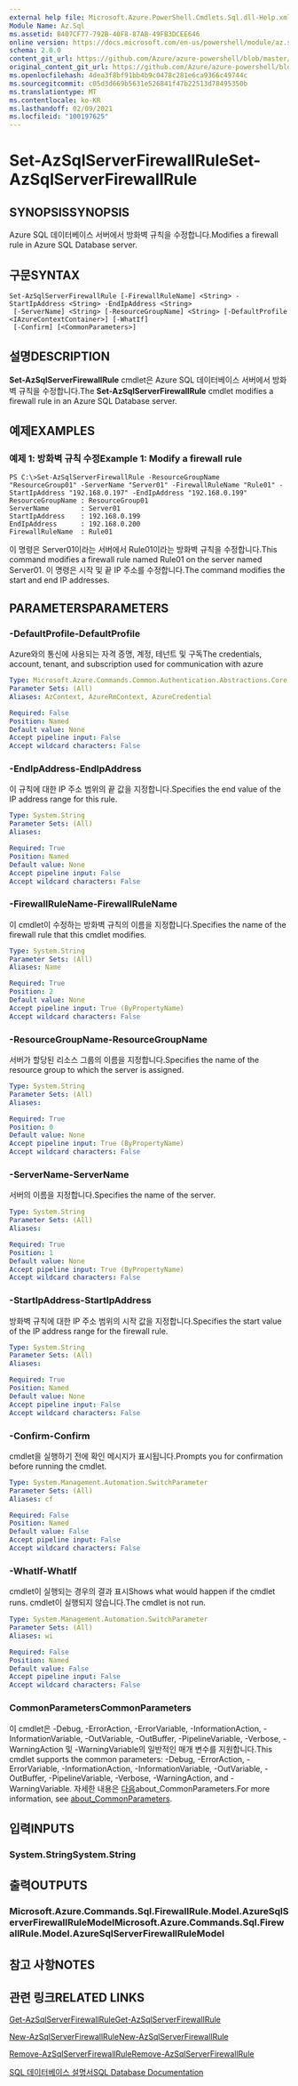 ```yaml
---
external help file: Microsoft.Azure.PowerShell.Cmdlets.Sql.dll-Help.xml
Module Name: Az.Sql
ms.assetid: B407CF77-792B-40F8-87AB-49FB3DCEE646
online version: https://docs.microsoft.com/en-us/powershell/module/az.sql/set-azsqlserverfirewallrule
schema: 2.0.0
content_git_url: https://github.com/Azure/azure-powershell/blob/master/src/Sql/Sql/help/Set-AzSqlServerFirewallRule.md
original_content_git_url: https://github.com/Azure/azure-powershell/blob/master/src/Sql/Sql/help/Set-AzSqlServerFirewallRule.md
ms.openlocfilehash: 4dea3f8bf91bb4b9c0478c281e6ca9366c49744c
ms.sourcegitcommit: c05d3d669b5631e526841f47b22513d78495350b
ms.translationtype: MT
ms.contentlocale: ko-KR
ms.lasthandoff: 02/09/2021
ms.locfileid: "100197625"
---
```

# <span data-ttu-id="b1ca5-101">Set-AzSqlServerFirewallRule</span><span class="sxs-lookup"><span data-stu-id="b1ca5-101">Set-AzSqlServerFirewallRule</span></span>

## <span data-ttu-id="b1ca5-102">SYNOPSIS</span><span class="sxs-lookup"><span data-stu-id="b1ca5-102">SYNOPSIS</span></span>
<span data-ttu-id="b1ca5-103">Azure SQL 데이터베이스 서버에서 방화벽 규칙을 수정합니다.</span><span class="sxs-lookup"><span data-stu-id="b1ca5-103">Modifies a firewall rule in Azure SQL Database server.</span></span>

## <span data-ttu-id="b1ca5-104">구문</span><span class="sxs-lookup"><span data-stu-id="b1ca5-104">SYNTAX</span></span>

```
Set-AzSqlServerFirewallRule [-FirewallRuleName] <String> -StartIpAddress <String> -EndIpAddress <String>
 [-ServerName] <String> [-ResourceGroupName] <String> [-DefaultProfile <IAzureContextContainer>] [-WhatIf]
 [-Confirm] [<CommonParameters>]
```

## <span data-ttu-id="b1ca5-105">설명</span><span class="sxs-lookup"><span data-stu-id="b1ca5-105">DESCRIPTION</span></span>
<span data-ttu-id="b1ca5-106">**Set-AzSqlServerFirewallRule** cmdlet은 Azure SQL 데이터베이스 서버에서 방화벽 규칙을 수정합니다.</span><span class="sxs-lookup"><span data-stu-id="b1ca5-106">The **Set-AzSqlServerFirewallRule** cmdlet modifies a firewall rule in an Azure SQL Database server.</span></span>

## <span data-ttu-id="b1ca5-107">예제</span><span class="sxs-lookup"><span data-stu-id="b1ca5-107">EXAMPLES</span></span>

### <span data-ttu-id="b1ca5-108">예제 1: 방화벽 규칙 수정</span><span class="sxs-lookup"><span data-stu-id="b1ca5-108">Example 1: Modify a firewall rule</span></span>
```
PS C:\>Set-AzSqlServerFirewallRule -ResourceGroupName "ResourceGroup01" -ServerName "Server01" -FirewallRuleName "Rule01" -StartIpAddress "192.168.0.197" -EndIpAddress "192.168.0.199"
ResourceGroupName : ResourceGroup01
ServerName        : Server01
StartIpAddress    : 192.168.0.199
EndIpAddress      : 192.168.0.200
FirewallRuleName  : Rule01
```

<span data-ttu-id="b1ca5-109">이 명령은 Server01이라는 서버에서 Rule01이라는 방화벽 규칙을 수정합니다.</span><span class="sxs-lookup"><span data-stu-id="b1ca5-109">This command modifies a firewall rule named Rule01 on the server named Server01.</span></span>
<span data-ttu-id="b1ca5-110">이 명령은 시작 및 끝 IP 주소를 수정합니다.</span><span class="sxs-lookup"><span data-stu-id="b1ca5-110">The command modifies the start and end IP addresses.</span></span>

## <span data-ttu-id="b1ca5-111">PARAMETERS</span><span class="sxs-lookup"><span data-stu-id="b1ca5-111">PARAMETERS</span></span>

### <span data-ttu-id="b1ca5-112">-DefaultProfile</span><span class="sxs-lookup"><span data-stu-id="b1ca5-112">-DefaultProfile</span></span>
<span data-ttu-id="b1ca5-113">Azure와의 통신에 사용되는 자격 증명, 계정, 테넌트 및 구독</span><span class="sxs-lookup"><span data-stu-id="b1ca5-113">The credentials, account, tenant, and subscription used for communication with azure</span></span>

```yaml
Type: Microsoft.Azure.Commands.Common.Authentication.Abstractions.Core.IAzureContextContainer
Parameter Sets: (All)
Aliases: AzContext, AzureRmContext, AzureCredential

Required: False
Position: Named
Default value: None
Accept pipeline input: False
Accept wildcard characters: False
```

### <span data-ttu-id="b1ca5-114">-EndIpAddress</span><span class="sxs-lookup"><span data-stu-id="b1ca5-114">-EndIpAddress</span></span>
<span data-ttu-id="b1ca5-115">이 규칙에 대한 IP 주소 범위의 끝 값을 지정합니다.</span><span class="sxs-lookup"><span data-stu-id="b1ca5-115">Specifies the end value of the IP address range for this rule.</span></span>

```yaml
Type: System.String
Parameter Sets: (All)
Aliases:

Required: True
Position: Named
Default value: None
Accept pipeline input: False
Accept wildcard characters: False
```

### <span data-ttu-id="b1ca5-116">-FirewallRuleName</span><span class="sxs-lookup"><span data-stu-id="b1ca5-116">-FirewallRuleName</span></span>
<span data-ttu-id="b1ca5-117">이 cmdlet이 수정하는 방화벽 규칙의 이름을 지정합니다.</span><span class="sxs-lookup"><span data-stu-id="b1ca5-117">Specifies the name of the firewall rule that this cmdlet modifies.</span></span>

```yaml
Type: System.String
Parameter Sets: (All)
Aliases: Name

Required: True
Position: 2
Default value: None
Accept pipeline input: True (ByPropertyName)
Accept wildcard characters: False
```

### <span data-ttu-id="b1ca5-118">-ResourceGroupName</span><span class="sxs-lookup"><span data-stu-id="b1ca5-118">-ResourceGroupName</span></span>
<span data-ttu-id="b1ca5-119">서버가 할당된 리소스 그룹의 이름을 지정합니다.</span><span class="sxs-lookup"><span data-stu-id="b1ca5-119">Specifies the name of the resource group to which the server is assigned.</span></span>

```yaml
Type: System.String
Parameter Sets: (All)
Aliases:

Required: True
Position: 0
Default value: None
Accept pipeline input: True (ByPropertyName)
Accept wildcard characters: False
```

### <span data-ttu-id="b1ca5-120">-ServerName</span><span class="sxs-lookup"><span data-stu-id="b1ca5-120">-ServerName</span></span>
<span data-ttu-id="b1ca5-121">서버의 이름을 지정합니다.</span><span class="sxs-lookup"><span data-stu-id="b1ca5-121">Specifies the name of the server.</span></span>

```yaml
Type: System.String
Parameter Sets: (All)
Aliases:

Required: True
Position: 1
Default value: None
Accept pipeline input: True (ByPropertyName)
Accept wildcard characters: False
```

### <span data-ttu-id="b1ca5-122">-StartIpAddress</span><span class="sxs-lookup"><span data-stu-id="b1ca5-122">-StartIpAddress</span></span>
<span data-ttu-id="b1ca5-123">방화벽 규칙에 대한 IP 주소 범위의 시작 값을 지정합니다.</span><span class="sxs-lookup"><span data-stu-id="b1ca5-123">Specifies the start value of the IP address range for the firewall rule.</span></span>

```yaml
Type: System.String
Parameter Sets: (All)
Aliases:

Required: True
Position: Named
Default value: None
Accept pipeline input: False
Accept wildcard characters: False
```

### <span data-ttu-id="b1ca5-124">-Confirm</span><span class="sxs-lookup"><span data-stu-id="b1ca5-124">-Confirm</span></span>
<span data-ttu-id="b1ca5-125">cmdlet을 실행하기 전에 확인 메시지가 표시됩니다.</span><span class="sxs-lookup"><span data-stu-id="b1ca5-125">Prompts you for confirmation before running the cmdlet.</span></span>

```yaml
Type: System.Management.Automation.SwitchParameter
Parameter Sets: (All)
Aliases: cf

Required: False
Position: Named
Default value: False
Accept pipeline input: False
Accept wildcard characters: False
```

### <span data-ttu-id="b1ca5-126">-WhatIf</span><span class="sxs-lookup"><span data-stu-id="b1ca5-126">-WhatIf</span></span>
<span data-ttu-id="b1ca5-127">cmdlet이 실행되는 경우의 결과 표시</span><span class="sxs-lookup"><span data-stu-id="b1ca5-127">Shows what would happen if the cmdlet runs.</span></span>
<span data-ttu-id="b1ca5-128">cmdlet이 실행되지 않습니다.</span><span class="sxs-lookup"><span data-stu-id="b1ca5-128">The cmdlet is not run.</span></span>

```yaml
Type: System.Management.Automation.SwitchParameter
Parameter Sets: (All)
Aliases: wi

Required: False
Position: Named
Default value: False
Accept pipeline input: False
Accept wildcard characters: False
```

### <span data-ttu-id="b1ca5-129">CommonParameters</span><span class="sxs-lookup"><span data-stu-id="b1ca5-129">CommonParameters</span></span>
<span data-ttu-id="b1ca5-130">이 cmdlet은 -Debug, -ErrorAction, -ErrorVariable, -InformationAction, -InformationVariable, -OutVariable, -OutBuffer, -PipelineVariable, -Verbose, -WarningAction 및 -WarningVariable의 일반적인 매개 변수를 지원합니다.</span><span class="sxs-lookup"><span data-stu-id="b1ca5-130">This cmdlet supports the common parameters: -Debug, -ErrorAction, -ErrorVariable, -InformationAction, -InformationVariable, -OutVariable, -OutBuffer, -PipelineVariable, -Verbose, -WarningAction, and -WarningVariable.</span></span> <span data-ttu-id="b1ca5-131">자세한 내용은 [다음](http://go.microsoft.com/fwlink/?LinkID=113216)about_CommonParameters.</span><span class="sxs-lookup"><span data-stu-id="b1ca5-131">For more information, see [about_CommonParameters](http://go.microsoft.com/fwlink/?LinkID=113216).</span></span>

## <span data-ttu-id="b1ca5-132">입력</span><span class="sxs-lookup"><span data-stu-id="b1ca5-132">INPUTS</span></span>

### <span data-ttu-id="b1ca5-133">System.String</span><span class="sxs-lookup"><span data-stu-id="b1ca5-133">System.String</span></span>

## <span data-ttu-id="b1ca5-134">출력</span><span class="sxs-lookup"><span data-stu-id="b1ca5-134">OUTPUTS</span></span>

### <span data-ttu-id="b1ca5-135">Microsoft.Azure.Commands.Sql.FirewallRule.Model.AzureSqlServerFirewallRuleModel</span><span class="sxs-lookup"><span data-stu-id="b1ca5-135">Microsoft.Azure.Commands.Sql.FirewallRule.Model.AzureSqlServerFirewallRuleModel</span></span>

## <span data-ttu-id="b1ca5-136">참고 사항</span><span class="sxs-lookup"><span data-stu-id="b1ca5-136">NOTES</span></span>

## <span data-ttu-id="b1ca5-137">관련 링크</span><span class="sxs-lookup"><span data-stu-id="b1ca5-137">RELATED LINKS</span></span>

[<span data-ttu-id="b1ca5-138">Get-AzSqlServerFirewallRule</span><span class="sxs-lookup"><span data-stu-id="b1ca5-138">Get-AzSqlServerFirewallRule</span></span>](./Get-AzSqlServerFirewallRule.md)

[<span data-ttu-id="b1ca5-139">New-AzSqlServerFirewallRule</span><span class="sxs-lookup"><span data-stu-id="b1ca5-139">New-AzSqlServerFirewallRule</span></span>](./New-AzSqlServerFirewallRule.md)

[<span data-ttu-id="b1ca5-140">Remove-AzSqlServerFirewallRule</span><span class="sxs-lookup"><span data-stu-id="b1ca5-140">Remove-AzSqlServerFirewallRule</span></span>](./Remove-AzSqlServerFirewallRule.md)

[<span data-ttu-id="b1ca5-141">SQL 데이터베이스 설명서</span><span class="sxs-lookup"><span data-stu-id="b1ca5-141">SQL Database Documentation</span></span>](https://docs.microsoft.com/azure/sql-database/)


